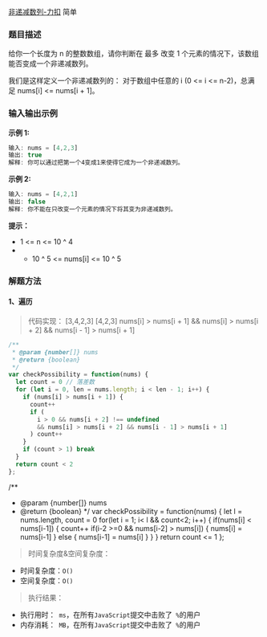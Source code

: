 
[非递减数列-力扣](https://leetcode-cn.com/problems/non-decreasing-array/)
<span>简单</span>

### 题目描述
给你一个长度为 n 的整数数组，请你判断在 最多 改变 1 个元素的情况下，该数组能否变成一个非递减数列。

我们是这样定义一个非递减数列的： 对于数组中任意的 i (0 <= i <= n-2)，总满足 nums[i] <= nums[i + 1]。

### 输入输出示例
**示例 1:**
```js
输入: nums = [4,2,3]
输出: true
解释: 你可以通过把第一个4变成1来使得它成为一个非递减数列。
```

**示例 2:**
```js
输入: nums = [4,2,1]
输出: false
解释: 你不能在只改变一个元素的情况下将其变为非递减数列。
```

**提示：**

- 1 <= n <= 10 ^ 4
- - 10 ^ 5 <= nums[i] <= 10 ^ 5

### 解题方法

#### 1、遍历

> 代码实现：
[3,4,2,3]
[4,2,3]
nums[i] > nums[i + 1] &&
nums[i] > nums[i + 2] &&
nums[i - 1] > nums[i + 1]
```js
/**
 * @param {number[]} nums
 * @return {boolean}
 */
var checkPossibility = function(nums) {
  let count = 0 // 落差数
  for (let i = 0, len = nums.length; i < len - 1; i++) {
    if (nums[i] > nums[i + 1]) {
      count++
      if (
        i > 0 && nums[i + 2] !== undefined
        && nums[i] > nums[i + 2] && nums[i - 1] > nums[i + 1]
      ) count++
    }
    if (count > 1) break
  }
  return count < 2
};
```
/**
 * @param {number[]} nums
 * @return {boolean}
 */
var checkPossibility = function(nums) {
    let l = nums.length, count = 0
    for(let i = 1; i< l && count<2; i++) {
        if(nums[i] < nums[i-1]) {
            count++
            if(i-2 >=0 && nums[i-2] > nums[i]) {
                nums[i] = nums[i-1]
            } else {
                nums[i-1] = nums[i]
            }
        }
    }
    return count <= 1
};

<!-- // /**
//  * @param {number[]} nums
//  * @return {boolean}
//  */
// var checkPossibility = function(nums) {
//   let num = 0
//   let target = nums[0]
//   for(let i = 0; i < nums.length; i++) {
//     if(nums[i + 1] < nums[i]) {
//       num++
//       if(nums[i + 2] < nums[i] )
//     }

//     if(target < nums[i]) {
//       target = nums[i]
//     } else {
//       num++
//       if(num > 1) {
//         return false
//       }
//     }
//   }
//   return true
// }; -->

> 时间复杂度&空间复杂度：
- 时间复杂度：`O()`
- 空间复杂度：`O()`

> 执行结果：

- 执行用时：` ms`，在所有`JavaScript`提交中击败了` %`的用户
- 内存消耗：` MB`，在所有`JavaScript`提交中击败了` %`的用户
